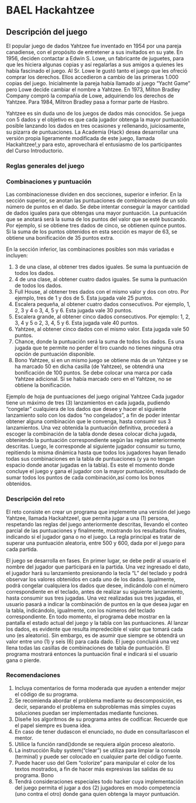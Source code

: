 # BAEL Hackahtzee
## Descripción del juego
El popular juego de dados Yahtzee fue inventado en 1954 por una pareja
canadiense, con el propósito de entretener a sus invitados en su yate. En 1956, deciden
contactar a Edwin S. Lowe, un fabricante de juguetes, para que les hiciera algunas copias y
así regalarlas a sus amigos a quienes les había fascinado el juego. Al Sr. Lowe le gustó
tanto el juego que les ofreció comprar los derechos. Ellos accedieron a cambio de las
primeras 1.000 copias del juego. Inicialmente la pareja había llamado al juego “Yacht Game”
pero Lowe decide cambiar el nombre a Yahtzee. En 1973, Milton Bradley Company compró
la compañía de Lowe, adquiriendo los derechos de Yahtzee. Para 1984, Miltron Bradley
pasa a formar parte de Hasbro.

Yahtzee es sin duda uno de los juegos de dados más conocidos. Se juega con 5
dados y el objetivo es que cada jugador obtenga la mayor puntuación posible lanzando los
dados en tres ocasiones y rellenando, juiciosamente, su pizarra de puntuaciones.
La Academia {Hack} desea desarrollar una versión propia ligeramente modificada de
este juego, llamada Hackahtzee!,y para esto, aprovechará el entusiasmo de los
participantes del Curso Introductorio.

### Reglas generales del juego
### Combinaciones y puntuación

Las combinacionesse dividen en dos secciones, superior e inferior.
En la sección superior, se anotan las puntuaciones de combinaciones de un solo
número de puntos en el dado. Se debe intentar conseguir la mayor cantidad de dados
iguales para que obtengas una mayor puntuación. La puntuación que se anotará será la
suma de los puntos del valor que se esté buscando. Por ejemplo, si se obtiene tres dados
de cinco, se obtienen quince puntos. Si la suma de los puntos obtenidos en esta sección es
mayor de 63, se obtiene una bonificación de 35 puntos extra.

En la sección inferior, las combinaciones posibles son más variadas e incluyen:
1. 3 de una clase, al obtener tres dados iguales. Se suma la puntuación de todos los
dados.
2. 4 de una clase, al obtener cuatro dados iguales. Se suma la puntuación de todos los
dados.
3. Full House, al obtener tres dados con el mismo valor y dos con otro. Por ejemplo,
tres de 1 y dos de 5. Esta jugada vale 25 puntos.
4. Escalera pequeña, al obtener cuatro dados consecutivos. Por ejemplo, 1, 2, 3 y 4 o
3, 4, 5 y 6. Esta jugada vale 30 puntos.
5. Escalera grande, al obtener cinco dados consecutivos. Por ejemplo: 1, 2, 3, 4 y 5 o
2, 3, 4, 5 y 6. Esta jugada vale 40 puntos.
6. Yahtzee, al obtener cinco dados con el mismo valor. Esta jugada vale 50 puntos.
7. Chance, donde la puntuación será la suma de todos los dados. Es una jugada que
te permite no perder el tiro cuando no tienes ninguna otra opción de puntuación
disponible.
8. Bono Yahtzee, si en un mismo juego se obtiene más de un Yahtzee y se ha
marcado 50 en dicha casilla (de Yahtzee), se obtendrá una bonificación de 100
puntos. Se debe colocar una marca por cada Yahtzee adicional. Si se había
marcado cero en el Yahtzee, no se obtiene la bonificación.

Ejemplo de hoja de puntuaciones del juego original Yahtzee
Cada jugador tiene un máximo de tres (3) lanzamientos en cada jugada, pudiendo
“congelar” cualquiera de los dados que desee y hacer el siguiente lanzamiento solo con los
dados “no congelados”, a fin de poder intentar obtener alguna combinación que le
convenga, hasta consumir sus 3 lanzamientos. Una vez obtenida la puntuación definitiva,
procederá a escoger la combinación de la tabla donde desea colocar dicha jugada,
obteniendo la puntuación correspondiente según las reglas anteriormente descritas. Luego,
le corresponde al siguiente jugador consumir su turno, repitiendo la misma dinámica hasta
que todos los jugadores hayan llenado todas sus combinaciones en la tabla de
puntuaciones (y ya no tengan espacio donde anotar jugadas en la tabla). Es este el
momento donde concluye el juego y gana el jugador con la mayor puntuación, resultado
de sumar todos los puntos de cada combinación,así como los bonos obtenidos.

### Descripción del reto
El reto consiste en crear un programa que implemente una versión del juego
Yahtzee, llamada Hackahtzee!, que permita jugar a una (1) persona, respetando las reglas
del juego anteriormente descritas, llevando el conteo parcial de las puntuaciones y
finalmente, mostrando los resultados finales, indicando si el jugador gana o no el juego. La
regla principal es tratar de superar una puntuación aleatoria, entre 500 y 600, dada por el
juego para cada partida.

El juego se desarrolla en fases. En primer lugar, se debe pedir al usuario el nombre
del jugador que participará en la partida. Una vez ingresado el dato, el jugador hará su
lanzamiento presionando la tecla “L” del teclado y podrá observar los valores obtenidos en
cada uno de los dados. Igualmente, podrá congelar cualquiera los dados que desee,
indicándolo con el número correspondiente en el teclado, antes de realizar su siguiente
lanzamiento, hasta consumir sus tres jugadas. Una vez realizadas sus tres jugadas, el
usuario pasará a indicar la combinación de puntos en la que desea jugar en la tabla,
indicándolo, igualmente, con los números del teclado correspondiente. En todo momento, el
programa debe mostrar en la pantalla el estado actual del juego y la tabla con las
puntuaciones. Al lanzar los dados, es evidente que resulta impredecible el valor que tomará
cada uno (es aleatorio). Sin embargo, es de asumir que siempre se obtendrá un valor entre
uno (1) y seis (6) para cada dado.
El juego concluirá una vez llena todas las casillas de combinaciones de tabla de
puntuación. El programa mostrará entonces la puntuación final e indicará si el usuario gana
o pierde.

### Recomendaciones
1. Incluya comentarios de forma moderada que ayuden a entender mejor el código de
su programa.
2. Se recomienda abordar el problema mediante su descomposición, es decir,
separando el problema en subproblemas más simples cuyas soluciones puedan ser
implementadas mediante funciones.
3. Diseñe los algoritmos de su programa antes de codificar. Recuerde que el papel
siempre es buena idea.
4. En caso de tener dudascon el enunciado, no dude en consultarlascon el mentor.
5. Utilice la función rand()donde se requiera algún proceso aleatorio.
6. La instrucción Ruby system(“clear”) se utiliza para limpiar la consola (terminal) y
puede ser colocado en cualquier parte del código fuente.
7. Puede hacer uso del Gem “colorize” para manipular el color de los textos mostrados,
a fin de hacer más expresivas las salidas de su programa.
Bono
1. Tendrá consideraciones especiales todo hacker cuya implementación del juego
permita el jugar a dos (2) jugadores en modo competencia (uno contra el otro)
donde gana quien obtenga la mayor puntuación.
